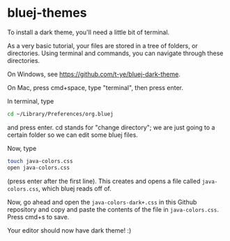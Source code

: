 # bluej-themes

To install a dark theme, you'll need a little bit of terminal.

As a very basic tutorial, your files are stored in a tree of folders, or directories. Using terminal and commands, you can navigate through these directories.

On Windows, see https://github.com/t-ye/bluej-dark-theme.

On Mac, press cmd+space, type "terminal", then press enter.

In terminal, type

```bash
cd ~/Library/Preferences/org.bluej
```

and press enter. cd stands for "change directory"; we are just going to a certain folder so we can edit some bluej files.

Now, type

```bash
touch java-colors.css
open java-colors.css
```

(press enter after the first line). This creates and opens a file called `java-colors.css`, which bluej reads off of.

Now, go ahead and open the `java-colors-dark+.css` in this Github repository and copy and paste the contents of the file in `java-colors.css`. Press cmd+s to save.

Your editor should now have dark theme! :)
